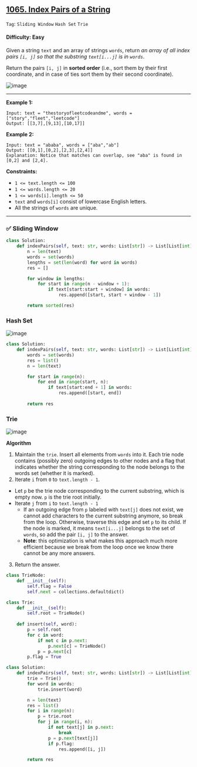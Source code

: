 ## [1065. Index Pairs of a String](https://leetcode.com/problems/index-pairs-of-a-string/)

```Tag```: ```Sliding Window``` ```Hash Set``` ```Trie```

#### Difficulty: Easy

Given a string ```text``` and an array of strings ```words```, return _an array of all index pairs ```[i, j]``` so that the substring ```text[i...j]``` is in ```words```_.

Return the pairs ```[i, j]``` in __sorted order__ (i.e., sort them by their first coordinate, and in case of ties sort them by their second coordinate).

![image](https://user-images.githubusercontent.com/35042430/235569431-d24c9a39-9e06-408e-a3e7-7574ff3e9231.png)

---

__Example 1:__
```
Input: text = "thestoryofleetcodeandme", words = ["story","fleet","leetcode"]
Output: [[3,7],[9,13],[10,17]]
```

__Example 2:__
```
Input: text = "ababa", words = ["aba","ab"]
Output: [[0,1],[0,2],[2,3],[2,4]]
Explanation: Notice that matches can overlap, see "aba" is found in [0,2] and [2,4].
```

__Constraints:__

- ```1 <= text.length <= 100```
- ```1 <= words.length <= 20```
- ```1 <= words[i].length <= 50```
- ```text``` and ```words[i]``` consist of lowercase English letters.
- All the strings of ```words``` are unique.

---

### ✅ Sliding Window

```Python
class Solution:
    def indexPairs(self, text: str, words: List[str]) -> List[List[int]]:
        n = len(text)
        words = set(words)
        lengths = set(len(word) for word in words)
        res = []

        for window in lengths:
            for start in range(n - window + 1):
                if text[start:start + window] in words:
                    res.append([start, start + window - 1])

        return sorted(res)
```

### Hash Set

![image](https://user-images.githubusercontent.com/35042430/235575118-1bed904c-99f7-40ed-858e-7f03dc0815f2.png)

```Python
class Solution:
    def indexPairs(self, text: str, words: List[str]) -> List[List[int]]:
        words = set(words)
        res = list()
        n = len(text)

        for start in range(n):
            for end in range(start, n):
                if text[start:end + 1] in words:
                    res.append([start, end])
        
        return res
```

### Trie

![image](https://leetcode.com/problems/index-pairs-of-a-string/Figures/1065/1065_trie.png)

__Algorithm__

1. Maintain the ```trie```. Insert all elements from ```words``` into it. Each trie node contains (possibly zero) outgoing edges to other nodes and a flag that indicates whether the string corresponding to the node belongs to the words set (whether it is marked).
2. Iterate ```i``` from ```0``` to ```text.length - 1```.
- Let ```p``` be the trie node corresponding to the current substring, which is empty now. ```p``` is the trie root initially.
- Iterate ```j``` from ```i``` to ```text.length - 1```
    - If an outgoing edge from ```p``` labeled with ```text[j]``` does not exist, we cannot add characters to the current substring anymore, so break from the loop. Otherwise, traverse this edge and set ```p``` to its child. If the node is marked, it means ```text[i...j]``` belongs to the set of ```words```, so add the pair ```[i, j]``` to the answer.
    - __Note__: this optimization is what makes this approach much more efficient because we break from the loop once we know there cannot be any more answers.
3. Return the answer.

```Python
class TrieNode:
    def __init__(self):
        self.flag = False
        self.next = collections.defaultdict()

class Trie:
    def __init__(self):
        self.root = TrieNode()
    
    def insert(self, word):
        p = self.root
        for c in word:
            if not c in p.next:
                p.next[c] = TrieNode()
            p = p.next[c]
        p.flag = True

class Solution:
    def indexPairs(self, text: str, words: List[str]) -> List[List[int]]:
        trie = Trie()
        for word in words:
            trie.insert(word)

        n = len(text)
        res = list()
        for i in range(n):
            p = trie.root
            for j in range(i, n):
                if not text[j] in p.next:
                    break
                p = p.next[text[j]]
                if p.flag:
                    res.append([i, j])

        return res   
```
 
